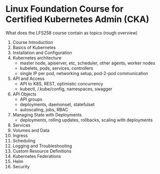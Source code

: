 # Linux Foundation Course for Certified Kubernetes Admin (CKA)

What does the LFS258 course contain as topics (rough overview)

 1. Course Introduction
 2. Basics of Kubernetes
 3. Installation and Configuration
 4. Kubernetes architecture
    - master node, apiserver, etc, scheduler, other agents, worker nodes
    - kubelets, pods, services, controllers
    - single IP per pod, networking setup, pod-2-pod communication
 5. API and Access
    - API to K8S, REST, optimistic concurrency
    - kubectl, /.kube/config, namespaces, swagger
 6. API Objects
    - API groups
    - deployments, daemonset, statefulset
    - autoscaling, jobs, RBAC
 7. Managing State with Deployments
    - deployments, rolling updates, rollbacks, scaling with deployments
 8. Services
 9. Volumes and Data
 10. Ingress
 11. Scheduling
 12. Logging and Troubleshooting
 13. Custom Resource Definitions
 14. Kubernetes Federations
 15. Helm
 16. Security
